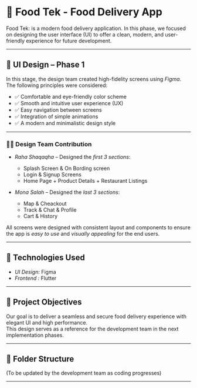 # 🍔 Food Tek - Food Delivery App

Food Tek: is a modern food delivery application. In this phase, we focused on designing the user interface (UI) to offer a clean, modern, and user-friendly experience for future development.

---

## 🎨 UI Design – Phase 1

In this stage, the design team created high-fidelity screens using *Figma*.  
The following principles were considered:

- ✅ Comfortable and eye-friendly color scheme  
- ✅ Smooth and intuitive user experience (UX)  
- ✅ Easy navigation between screens  
- ✅ Integration of simple animations  
- ✅ A modern and minimalistic design style  

---

### 👩‍💻 Design Team Contribution

- *Raha Shaqaqha* – Designed the *first 3 sections*:
  - Splash Screen  & On Bording screen
  - Login & Signup Screens  
  - Home Page + Product Details  + Restaurant Listings   

- *Mona Salah* – Designed the *last 3 sections*:
  - Map & Cheackout
  - Track & Chat & Profile 
  - Cart & History
 

All screens were designed with consistent layout and components to ensure the app is *easy to use* and *visually appealing* for the end users.

---

## 🚀 Technologies Used

- *UI Design:* Figma  
- *Frontend :* Flutter  


---

## 📌 Project Objectives

Our goal is to deliver a seamless and secure food delivery experience with elegant UI and high performance.  
This design serves as a reference for the development team in the next implementation phases.

---

## 📁 Folder Structure

(To be updated by the development team as coding progresses)

---


